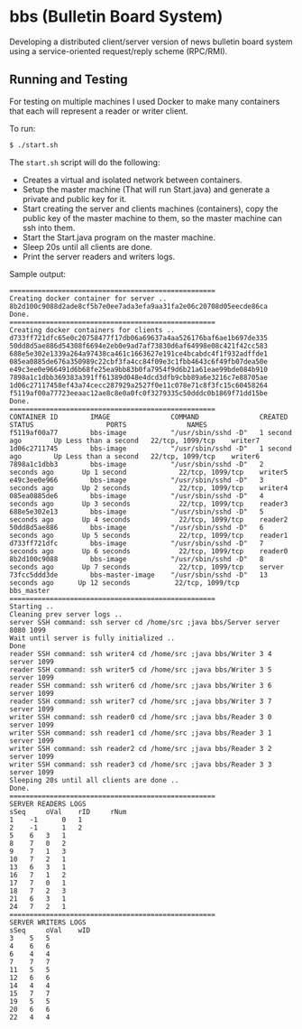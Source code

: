 # bbs (Bulletin Board System)

Developing a distributed client/server version of news bulletin board system using a service-oriented request/reply scheme (RPC/RMI).

## Running and Testing
For testing on multiple machines I used Docker to make many containers that each will represent a reader or writer client.

To run:
```bash
$ ./start.sh
```

The `start.sh` script will do the following:
* Creates a virtual and isolated network between containers.
* Setup the master machine (That will run Start.java) and generate a private and public key for it.
* Start creating the server and clients machines (containers), copy the public key of the master machine to them, so the master machine can ssh into them.
* Start the Start.java program on the master machine.
* Sleep 20s until all clients are done.
* Print the server readers and writers logs.

Sample output:
```
===================================================
Creating docker container for server ..
8b2d100c9088d2ade8cf5b7e0ee7ada3efa9aa31fa2e06c20708d05eecde86ca
Done.
===================================================
Creating docker containers for clients ..
d733ff721dfc65e0c20758477f17db06a69637a4aa526176baf6ae1b697de335
50dd8d5ae886d54308f6694e2eb0e9ad7af73830d6af64998e08c421f42cc583
688e5e302e1339a264a97438ca461c1663627e191ce4bcabdc4f1f932adffde1
085ea0885de676a350989c22cbf3fa4cc84f09e3c1fbb4643c6f49fb07dea50e
e49c3ee0e966491d6b68fe25ea9bb83b0fa7954f9d6b21a61eae99bde084b910
7898a1c1dbb369383a391ff61389d048e4dcd3dfb9cbb89a6e3216c7e88705ae
1d06c27117458ef43a74cecc287929a2527f0e11c078e71c8f3fc15c60458264
f5119af00a77723eeaac12ae8c8e0a0fc0f3279335c50dddc0b1869f71dd15be
Done.
===================================================
CONTAINER ID        IMAGE               COMMAND               CREATED             STATUS                  PORTS               NAMES
f5119af00a77        bbs-image           "/usr/sbin/sshd -D"   1 second ago        Up Less than a second   22/tcp, 1099/tcp    writer7
1d06c2711745        bbs-image           "/usr/sbin/sshd -D"   1 second ago        Up Less than a second   22/tcp, 1099/tcp    writer6
7898a1c1dbb3        bbs-image           "/usr/sbin/sshd -D"   2 seconds ago       Up 1 second             22/tcp, 1099/tcp    writer5
e49c3ee0e966        bbs-image           "/usr/sbin/sshd -D"   3 seconds ago       Up 2 seconds            22/tcp, 1099/tcp    writer4
085ea0885de6        bbs-image           "/usr/sbin/sshd -D"   4 seconds ago       Up 3 seconds            22/tcp, 1099/tcp    reader3
688e5e302e13        bbs-image           "/usr/sbin/sshd -D"   5 seconds ago       Up 4 seconds            22/tcp, 1099/tcp    reader2
50dd8d5ae886        bbs-image           "/usr/sbin/sshd -D"   6 seconds ago       Up 5 seconds            22/tcp, 1099/tcp    reader1
d733ff721dfc        bbs-image           "/usr/sbin/sshd -D"   7 seconds ago       Up 6 seconds            22/tcp, 1099/tcp    reader0
8b2d100c9088        bbs-image           "/usr/sbin/sshd -D"   8 seconds ago       Up 7 seconds            22/tcp, 1099/tcp    server
73fcc5ddd3de        bbs-master-image    "/usr/sbin/sshd -D"   13 seconds ago      Up 12 seconds           22/tcp, 1099/tcp    bbs_master
===================================================
Starting ..
Cleaning prev server logs ..
server SSH command: ssh server cd /home/src ;java bbs/Server server 8080 1099
Wait until server is fully initialized ..
Done
reader SSH command: ssh writer4 cd /home/src ;java bbs/Writer 3 4 server 1099
reader SSH command: ssh writer5 cd /home/src ;java bbs/Writer 3 5 server 1099
reader SSH command: ssh writer6 cd /home/src ;java bbs/Writer 3 6 server 1099
reader SSH command: ssh writer7 cd /home/src ;java bbs/Writer 3 7 server 1099
writer SSH command: ssh reader0 cd /home/src ;java bbs/Reader 3 0 server 1099
writer SSH command: ssh reader1 cd /home/src ;java bbs/Reader 3 1 server 1099
writer SSH command: ssh reader2 cd /home/src ;java bbs/Reader 3 2 server 1099
writer SSH command: ssh reader3 cd /home/src ;java bbs/Reader 3 3 server 1099
Sleeping 20s until all clients are done ..
Done.
===================================================
SERVER READERS LOGS
sSeq	 oVal	 rID	 rNum
1	 -1 	 0	 1
2	 -1 	 1	 2
5	 6 	 3	 1
8	 7 	 0	 2
9	 7 	 1	 3
10	 7 	 2	 1
13	 6 	 3	 1
16	 7 	 1	 2
17	 7 	 0	 1
18	 7 	 2	 3
21	 6 	 3	 1
24	 7 	 2	 1
===================================================
SERVER WRITERS LOGS
sSeq	 oVal	 wID
3	 5	 5
4	 6	 6
6	 4	 4
7	 7	 7
11	 5	 5
12	 6	 6
14	 4	 4
15	 7	 7
19	 5	 5
20	 6	 6
22	 4	 4
```
